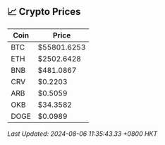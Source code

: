 ## 📈 Crypto Prices

| Coin | Price |
| ---- | ----- |
| BTC | $55801.6253 |
| ETH | $2502.6428 |
| BNB | $481.0867 |
| CRV | $0.2203 |
| ARB | $0.5059 |
| OKB | $34.3582 |
| DOGE | $0.0989 |

_Last Updated: 2024-08-06 11:35:43.33 +0800 HKT_
